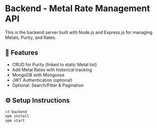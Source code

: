 # Backend - Metal Rate Management API

This is the backend server built with Node.js and Express.js for managing Metals, Purity, and Rates.

## 🔐 Features

- CRUD for Purity (linked to static Metal list)
- Add Metal Rates with historical tracking
- MongoDB with Mongoose
- JWT Authentication (optional)
- Optional: Search/Filter & Pagination

## ⚙️ Setup Instructions

```bash
cd backend
npm install
npm start
